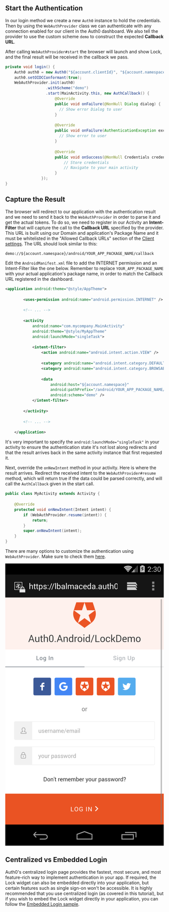 ## Start the Authentication

In our login method we create a new `Auth0` instance to hold the credentials. Then by using the `WebAuthProvider` class we can authenticate with any connection enabled for our client in the Auth0 dashboard. We also tell the provider to use the custom scheme `demo` to construct the expected **Callback URL**.

After calling `WebAuthProvider#start` the browser will launch and show Lock, and the final result will be received in the callback we pass.


```java
private void login() {
    Auth0 auth0 = new Auth0("${account.clientId}", "${account.namespace}");
    auth0.setOIDCConformant(true);
    WebAuthProvider.init(auth0)
                  .withScheme("demo")
                  .start(MainActivity.this, new AuthCallback() {
                      @Override
                      public void onFailure(@NonNull Dialog dialog) {
                        // Show error Dialog to user
                      }

                      @Override
                      public void onFailure(AuthenticationException exception) {
                        // Show error to user
                      }

                      @Override
                      public void onSuccess(@NonNull Credentials credentials) {
                          // Store credentials
                          // Navigate to your main activity
                      }
                });
}
```


## Capture the Result

The browser will redirect to our application with the authentication result and we need to send it back to the `WebAuthProvider` in order to parse it and get the actual tokens. To do so, we need to register in our Activity an **Intent-Filter** that will capture the call to the **Callback URL** specified by the provider. This URL is built using our Domain and application's Package Name and it must be whitelisted in the "Allowed Callback URLs" section of the [Client settings](https://manage.auth0.com/#/clients). The URL should look similar to this:

```text
demo://${account.namespace}/android/YOUR_APP_PACKAGE_NAME/callback
```


Edit the `AndroidManifest.xml` file to add the INTERNET permission and an Intent-Filter like the one below. Remember to replace `YOUR_APP_PACKAGE_NAME` with your actual application's package name, in order to match the Callback URL registered in the dashboard.

```xml
<application android:theme="@style/AppTheme">

        <uses-permission android:name="android.permission.INTERNET" />

        <!-- ... -->

        <activity
            android:name="com.mycompany.MainActivity"
            android:theme="@style/MyAppTheme"
            android:launchMode="singleTask">

            <intent-filter>
                <action android:name="android.intent.action.VIEW" />

                <category android:name="android.intent.category.DEFAULT" />
                <category android:name="android.intent.category.BROWSABLE" />

                <data
                    android:host="${account.namespace}"
                    android:pathPrefix="/android/YOUR_APP_PACKAGE_NAME/callback"
                    android:scheme="demo" />
            </intent-filter>

        </activity>

        <!-- ... -->

    </application>
```

It's very important to specify the `android:launchMode="singleTask"` in your activity to ensure the authentication state it's not lost along redirects and that the result arrives back in the same activity instance that first requested it.


Next, override the `onNewIntent` method in your activity. Here is where the result arrives. Redirect the received intent to the `WebAuthProvider#resume` method, which will return true if the data could be parsed correctly, and will call the `AuthCallback` given in the start call.

```java
public class MyActivity extends Activity {

    @Override
    protected void onNewIntent(Intent intent) {
        if (WebAuthProvider.resume(intent)) {
            return;
        }
        super.onNewIntent(intent);
    }
}
```


There are many options to customize the authentication using `WebAuthProvider`. Make sure to check them [here](/libraries/auth0-android#implementing-web-based-auth).
<div class="phone-mockup">
  <img src="/media/articles/native-platforms/android/login-android.png" alt="Mobile example screenshot" />
</div>


## Centralized vs Embedded Login

Auth0's centralized login page provides the fastest, most secure, and most feature-rich way to implement authentication in your app. If required, the Lock widget can also be embedded directly into your application, but certain features such as single sign-on won't be accessible. It is highly recommended that you use centralized login (as covered in this tutorial), but if you wish to embed the Lock widget directly in your application, you can follow the [Embedded Login sample](https://github.com/auth0-samples/auth0-android-sample/tree/embedded-login/01-Embedded-Login).

